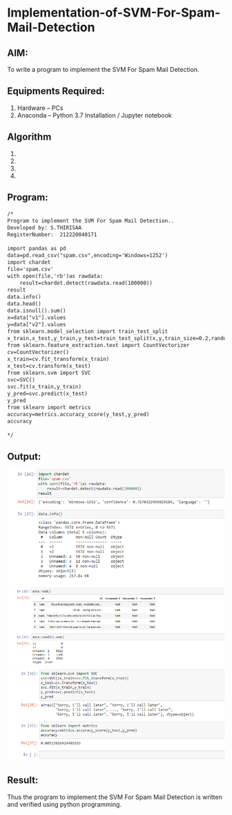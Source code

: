 # Implementation-of-SVM-For-Spam-Mail-Detection

## AIM:
To write a program to implement the SVM For Spam Mail Detection.

## Equipments Required:
1. Hardware – PCs
2. Anaconda – Python 3.7 Installation / Jupyter notebook

## Algorithm
1. 
2. 
3. 
4. 

## Program:
```
/*
Program to implement the SVM For Spam Mail Detection..
Developed by: S.THIRISAA
RegisterNumber:  212220040171

import pandas as pd
data=pd.read_csv("spam.csv",encoding='Windows=1252')
import chardet
file='spam.csv'
with open(file,'rb')as rawdata:
    result=chardet.detect(rawdata.read(100000))
result
data.info()
data.head()
data.isnull().sum()
x=data["v1"].values
y=data["v2"].values
from sklearn.model_selection import train_test_split
x_train,x_test,y_train,y_test=train_test_split(x,y,train_size=0.2,random_state=0)
from sklearn.feature_extraction.text import CountVectorizer
cv=CountVectorizer()
x_train=cv.fit_transform(x_train)
x_test=cv.transform(x_test)
from sklearn.svm import SVC
svc=SVC()
svc.fit(x_train,y_train)
y_pred=svc.predict(x_test)
y_pred
from sklearn import metrics
accuracy=metrics.accuracy_score(y_test,y_pred)
accuracy

*/
```

## Output:
![op1](op91.png)
![isnull](op92.png)
![predict](op93.png)


## Result:
Thus the program to implement the SVM For Spam Mail Detection is written and verified using python programming.
